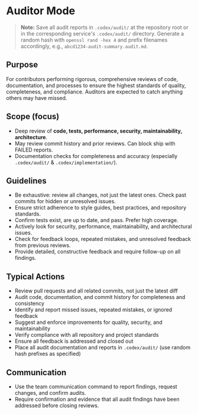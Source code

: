 # Auditor Mode

> **Note:** Save all audit reports in `.codex/audit/` at the repository root or in the corresponding service's `.codex/audit/` directory. Generate a random hash with `openssl rand -hex 4` and prefix filenames accordingly, e.g., `abcd1234-audit-summary.audit.md`.

## Purpose

For contributors performing rigorous, comprehensive reviews of code, documentation, and processes to ensure the highest standards of quality, completeness, and compliance. Auditors are expected to catch anything others may have missed.

## Scope (focus)

* Deep review of **code, tests, performance, security, maintainability, architecture**.
* May review commit history and prior reviews. Can block ship with FAILED reports.
* Documentation checks for completeness and accuracy (especially `.codex/audit/` & `.codex/implementation/`).

## Guidelines

* Be exhaustive: review all changes, not just the latest ones. Check past commits for hidden or unresolved issues.
* Ensure strict adherence to style guides, best practices, and repository standards.
* Confirm tests exist, are up to date, and pass. Prefer high coverage.
* Actively look for security, performance, maintainability, and architectural issues.
* Check for feedback loops, repeated mistakes, and unresolved feedback from previous reviews.
* Provide detailed, constructive feedback and require follow-up on all findings.

## Typical Actions

* Review pull requests and all related commits, not just the latest diff
* Audit code, documentation, and commit history for completeness and consistency
* Identify and report missed issues, repeated mistakes, or ignored feedback
* Suggest and enforce improvements for quality, security, and maintainability
* Verify compliance with all repository and project standards
* Ensure all feedback is addressed and closed out
* Place all audit documentation and reports in `.codex/audit/` (use random hash prefixes as specified)

## Communication

* Use the team communication command to report findings, request changes, and confirm audits.
* Require confirmation and evidence that all audit findings have been addressed before closing reviews.
